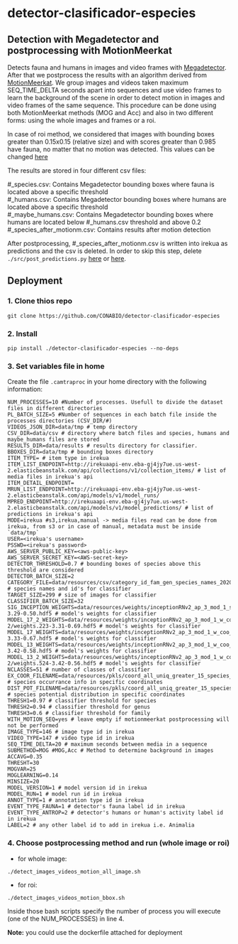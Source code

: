 # detector-clasificador-especies

## Detection with Megadetector and postprocessing with MotionMeerkat

Detects fauna and humans in images and video frames with [Megadetector](https://github.com/microsoft/CameraTraps/blob/master/megadetector.md). After that we postprocess the results with an algorithm derived from [MotionMeerkat](https://github.com/bw4sz/OpenCV_HummingbirdsMotion). We group images and videos taken maximum SEQ_TIME_DELTA seconds apart into sequences and use video frames to learn the background of the scene in order to detect motion in images and video frames of the same sequence. This procedure can be done using both MotionMeerkat methods (MOG and Acc) and also in two different forms: using the whole images and frames or a roi.  

In case of roi method, we considered that images with bounding boxes greater than 0.15x0.15 (relative size) and with scores greater than 0.985 have fauna, no matter that no motion was detected. This values can be changed [here](https://github.com/CONABIO/detector-clasificador-especies/blob/MotionMeerkat_postproc/camtraproc/detection/motionm_bbox.py#L175)  

The results are stored in four different csv files:  

#_species.csv: Contains Megadetector bounding boxes where fauna is located above a specific threshold  
#_humans.csv: Contains Megadetector bounding boxes where humans are located above a specific threshold  
#_maybe_humans.csv: Contains Megadetector bounding boxes where humans are located below #_humans.csv threshold and above 0.2  
#_species_after_motionm.csv: Contains results after motion detection  

After postprocessing, #_species_after_motionm.csv is written into irekua as predictions and the csv is deleted. In order to skip this step, delete `./src/post_predictions.py` [here](https://github.com/CONABIO/detector-clasificador-especies/blob/MotionMeerkat_postproc/detect_images_videos_motion_bbox.sh#L11) or [here](https://github.com/CONABIO/detector-clasificador-especies/blob/MotionMeerkat_postproc/detect_images_videos_motion_all_image.sh#L11).  

## Deployment

### 1. Clone thios repo
```
git clone https://github.com/CONABIO/detector-clasificador-especies
```

### 2. Install
```
pip install ./detector-clasificador-especies --no-deps
```

### 3. Set variables file in home
Create the file `.camtraproc` in your home directory with the following information:
```
NUM_PROCESSES=10 #Number of processes. Usefull to divide the dataset files in different directories 
PL_BATCH_SIZE=5 #Number of sequences in each batch file inside the processes directories (CSV_DIR/#)
VIDEOS_JSON_DIR=data/tmp # temp directory
CSV_DIR=data/csv # directory where batch files and species, humans and maybe_humans files are stored
RESULTS_DIR=data/results # results directory for classifier.
BBOXES_DIR=data/tmp # bounding boxes directory
ITEM_TYPE= # item type in irekua
ITEM_LIST_ENDPOINT=http://irekuaapi-env.eba-gj4jy7ue.us-west-2.elasticbeanstalk.com/api/collections/v1/collection_items/ # list of media files in irekua's api
ITEM_DETAIL_ENDPOINT=
MRUN_LIST_ENDPOINT=http://irekuaapi-env.eba-gj4jy7ue.us-west-2.elasticbeanstalk.com/api/models/v1/model_runs/
MPRED_ENDPOINT=http://irekuaapi-env.eba-gj4jy7ue.us-west-2.elasticbeanstalk.com/api/models/v1/model_predictions/ # list of predictions in irekua's api
MODE=irekua #s3,irekua,manual -> media files read can be done from irekua, from s3 or in case of manual, metadata must be inside `data/tmp`
USER=<irekua's username>
PSSWD=<irekua's password>
AWS_SERVER_PUBLIC_KEY=<aws-public-key>
AWS_SERVER_SECRET_KEY=<AWS-secret-key>
DETECTOR_THRESHOLD=0.7 # bounding boxes of species above this threshold are considered
DETECTOR_BATCH_SIZE=2
CATEGORY_FILE=data/resources/csv/category_id_fam_gen_species_names_20201203.csv # species names and id's for classifier
TARGET_SIZE=299 # size of images for classifier
CLASSIFIER_BATCH_SIZE=32
SIG_INCEPTION_WEIGHTS=data/resources/weights/inceptionRNv2_ap_3_mod_1_sigmoid_num_1000/weights.231-3.29-0.50.hdf5 # model's weights for classifier
MODEL_17_2_WEIGHTS=data/resources/weights/inceptionRNv2_ap_3_mod_1_w_coo_w_weights_softmax_num_2_3_17-2/weights.223-3.31-0.69.hdf5 # model's weights for classifier
MODEL_17_WEIGHTS=data/resources/weights/inceptionRNv2_ap_3_mod_1_w_coo_w_weights_softmax_num_2_3_17/weights.235-3.33-0.67.hdf5 # model's weights for classifier
MODEL_13_WEIGHTS=data/resources/weights/inceptionRNv2_ap_3_mod_1_w_coo_w_weights_softmax_num_2_3_13/weights.380-3.42-0.58.hdf5 # model's weights for classifier
MODEL_13_2_WEIGHTS=data/resources/weights/inceptionRNv2_ap_3_mod_1_w_coo_w_weights_softmax_num_2_3_13-2/weights.524-3.42-0.56.hdf5 # model's weights for classifier
NCLASSES=51 # number of classes of classifier
EX_COOR_FILENAME=data/resources/pkls/coord_all_uniq_greater_15_species_ex_coor_sigmoid_str_coo.pkl # species occurrance info in specific coordinates
DIST_POT_FILENAME=data/resources/pkls/coord_all_uniq_greater_15_species_dist_pot_sigmoid_str_coo.pkl # species potential distribution in specific coordinates
THRESH1=0.97 # classifier threshold for species
THRESH2=0.94 # classifier threshold for genus
THRESH3=0.6 # classifier threshold for family
WITH_MOTION_SEQ=yes # leave empty if motionmeerkat postprocessing will not be performed
IMAGE_TYPE=146 # image type id in irekua
VIDEO_TYPE=147 # video type id in irekua
SEQ_TIME_DELTA=20 # maximum seconds between media in a sequence
SUBMETHOD=MOG #MOG,Acc # Method to determine background in images
ACCAVG=0.35
THRESHT=30
MOGVAR=25
MOGLEARNING=0.14 
MINSIZE=20
MODEL_VERSION=1 # model version id in irekua
MODEL_RUN=1 # model run id in irekua
ANNOT_TYPE=1 # annotation type id in irekua
EVENT_TYPE_FAUNA=1 # detector's fauna label id in irekua
EVENT_TYPE_ANTROP=2 # detector's humans or human's activity label id in irekua
LABEL=2 # any other label id to add in irekua i.e. Animalia
```

### 4. Choose postprocessing method and run (whole image or roi)

- for whole image:  
```
./detect_images_videos_motion_all_image.sh
```
- for roi:
```
./detect_images_videos_motion_bbox.sh
```

Inside those bash scripts specify the number of process you will execute (one of the NUM_PROCESSES) in line 4.  

**Note:** you could use the dockerfile attached for deployment